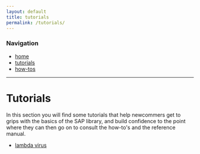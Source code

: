 ```yaml
---
layout: default
title: tutorials
permalink: /tutorials/
---
```


### Navigation
* [home](../)
* [tutorials](./)
* [how-tos](../how-tos/)

***

# Tutorials

In this section you will find some tutorials that help newcommers get to grips with the basics of the SAP library, and build confidence to the point where they can then go on to consult the how-to's and the reference manual. 

* [lambda virus](lambda-virus/)